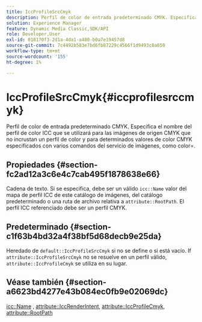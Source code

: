 ```yaml
---
title: IccProfileSrcCmyk
description: Perfil de color de entrada predeterminado CMYK. Especifica el nombre del perfil de color ICC que se utilizará para las imágenes de origen CMYK que no incrustan un perfil de color y para determinados valores de color CMYK especificados con varios comandos del servicio de imágenes, como color=.
solution: Experience Manager
feature: Dynamic Media Classic,SDK/API
role: Developer,User
exl-id: 018170f3-2d1a-4da1-a480-b0a7e19457d8
source-git-commit: 7c4492b583e7bd6fb87229c4566f1d9493c8a650
workflow-type: tm+mt
source-wordcount: '155'
ht-degree: 1%

---
```


# IccProfileSrcCmyk{#iccprofilesrccmyk}

Perfil de color de entrada predeterminado CMYK. Especifica el nombre del perfil de color ICC que se utilizará para las imágenes de origen CMYK que no incrustan un perfil de color y para determinados valores de color CMYK especificados con varios comandos del servicio de imágenes, como color=.

## Propiedades {#section-fc2ad12a3c6e4c7cab495f1878638e66}

Cadena de texto. Si se especifica, debe ser un válido `icc::Name` valor del mapa de perfil ICC de este catálogo de imágenes, del catálogo predeterminado o una ruta de archivo relativa a `attribute::RootPath`. El perfil ICC referenciado debe ser un perfil CMYK.

## Predeterminado {#section-c1f63b4bd32a4f38bf5d68decb9e25da}

Heredado de `default::IccProfileSrcCmyk` si no se define o si está vacío. If `attribute::IccProfileSrcCmyk` no se resuelve en un perfil válido, `attribute::IccProfileCmyk` se utiliza en su lugar.

## Véase también {#section-a6623bd4277e43b084ec0fb9e02069dc}

[icc::Name](../../../../../is-api/image-catalog/image-serving-api-ref/c-image-catalog-reference/c-icc-profile-map-reference/r-name-icc.md#reference-9e7d3c8e35434981a3dfac66b8946cbe) , [attribute::IccRenderIntent](../../../../../is-api/image-catalog/image-serving-api-ref/c-image-catalog-reference/c-attributes-reference/r-iccrenderintent.md#reference-012f207f28bd4406a5368d23ed95a51f), [attribute::IccProfileCmyk](../../../../../is-api/image-catalog/image-serving-api-ref/c-image-catalog-reference/c-attributes-reference/r-iccprofilecmyk.md#reference-db89f9dac33e447cadb359ec1ba27ee0), [attribute::RootPath](../../../../../is-api/image-catalog/image-serving-api-ref/c-image-catalog-reference/c-attributes-reference/r-rootpath.md#reference-17d57e5967be403b8408fa7214017494)
